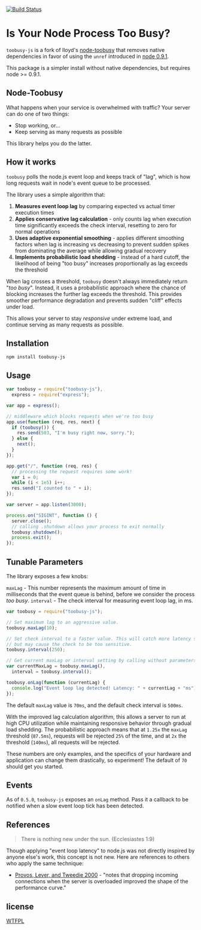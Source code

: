 [![Build Status](https://secure.travis-ci.org/winterrdog/node-toobusy.png)](http://travis-ci.org/winterrdog/node-toobusy)

# Is Your Node Process Too Busy?

`toobusy-js` is a fork of lloyd's [node-toobusy](http://github.com/lloyd/node-toobusy) that removes native dependencies in favor of using the `unref` introduced in [node 0.9.1](http://blog.nodejs.org/2012/08/28/node-v0-9-1-unstable/).

This package is a simpler install without native dependencies, but requires node >= 0.9.1.

## Node-Toobusy

What happens when your service is overwhelmed with traffic? Your server can do one of two things:

- Stop working, or...
- Keep serving as many requests as possible

This library helps you do the latter.

## How it works

`toobusy` polls the node.js event loop and keeps track of "lag", which is how long requests wait in node's event queue to be processed.

The library uses a simple algorithm that:

1. **Measures event loop lag** by comparing expected vs actual timer execution times
2. **Applies conservative lag calculation** - only counts lag when execution time significantly exceeds the check interval, resetting to zero for normal operations
3. **Uses adaptive exponential smoothing** - applies different smoothing factors when lag is increasing vs decreasing to prevent sudden spikes from dominating the average while allowing gradual recovery
4. **Implements probabilistic load shedding** - instead of a hard cutoff, the likelihood of being "too busy" increases proportionally as lag exceeds the threshold

When lag crosses a threshold, `toobusy` doesn't always immediately return "_too busy_". Instead, it uses a probabilistic approach where the chance of blocking increases the further lag exceeds the threshold. This provides smoother performance degradation and prevents sudden "cliff" effects under load.

This allows your server to stay _responsive_ under extreme load, and continue serving as many requests as possible.

## Installation

```
npm install toobusy-js
```

## Usage

```javascript
var toobusy = require("toobusy-js"),
  express = require("express");

var app = express();

// middleware which blocks requests when we're too busy
app.use(function (req, res, next) {
  if (toobusy()) {
    res.send(503, "I'm busy right now, sorry.");
  } else {
    next();
  }
});

app.get("/", function (req, res) {
  // processing the request requires some work!
  var i = 0;
  while (i < 1e5) i++;
  res.send("I counted to " + i);
});

var server = app.listen(3000);

process.on("SIGINT", function () {
  server.close();
  // calling .shutdown allows your process to exit normally
  toobusy.shutdown();
  process.exit();
});
```

## Tunable Parameters

The library exposes a few knobs:

`maxLag` - This number represents the maximum amount of time in milliseconds that the event queue is behind, before we consider the process _too busy_.
`interval` - The check interval for measuring event loop lag, in ms.

```javascript
var toobusy = require("toobusy-js");

// Set maximum lag to an aggressive value.
toobusy.maxLag(10);

// Set check interval to a faster value. This will catch more latency spikes
// but may cause the check to be too sensitive.
toobusy.interval(250);

// Get current maxLag or interval setting by calling without parameters.
var currentMaxLag = toobusy.maxLag(),
  interval = toobusy.interval();

toobusy.onLag(function (currentLag) {
  console.log("Event loop lag detected! Latency: " + currentLag + "ms");
});
```

The default `maxLag` value is `70ms`, and the default check interval is `500ms`.

With the improved lag calculation algorithm, this allows a server to run at high CPU utilization while maintaining responsive behavior through gradual load shedding. The probabilistic approach means that at `1.25x` the `maxLag` threshold (`87.5ms`), requests will be rejected `25%` of the time, and at `2x` the threshold (`140ms`), all requests will be rejected.

These numbers are only examples, and the specifics of your hardware and application can change them drastically, so experiment! The default of `70` should get you started.

## Events

As of `0.5.0`, `toobusy-js` exposes an `onLag` method. Pass it a callback to be notified when
a slow event loop tick has been detected.

## References

> There is nothing new under the sun. (Ecclesiastes 1:9)

Though applying "event loop latency" to node.js was not directly inspired by anyone else's work,
this concept is not new. Here are references to others who apply the same technique:

- [Provos, Lever, and Tweedie 2000](http://www.kegel.com/c10k.html#tips) - "notes that dropping incoming connections when the server is overloaded improved the shape of the performance curve."

## license

[WTFPL](http://wtfpl.org)
